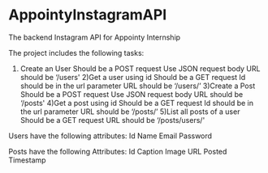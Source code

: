 # AppointyInstagramAPI
The backend Instagram API for Appointy Internship

The project includes the following tasks:
1) Create an User
Should be a POST request
Use JSON request body
URL should be ‘/users'
2)Get a user using id
Should be a GET request
Id should be in the url parameter
URL should be ‘/users/<id here>’
3)Create a Post
Should be a POST request
Use JSON request body
URL should be ‘/posts'
4)Get a post using id
Should be a GET request
Id should be in the url parameter
URL should be ‘/posts/<id here>’
5)List all posts of a user
Should be a GET request
URL should be ‘/posts/users/<Id here>'


Users have the following attributes:
Id
Name
Email
Password

Posts have the following Attributes:
Id
Caption
Image URL
Posted Timestamp


